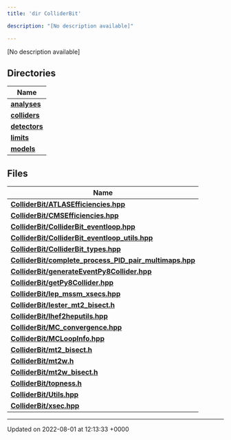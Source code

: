 ```yaml
---
title: 'dir ColliderBit'

description: "[No description available]"

---
```







[No description available]

## Directories

| Name           |
| -------------- |
| **[analyses](/documentation/code/files/dir_262b43c519d43214d405683c7e3a8f39/#dir-analyses)**  |
| **[colliders](/documentation/code/files/dir_fd68025055671e0d2e19b14e75b158f3/#dir-colliders)**  |
| **[detectors](/documentation/code/files/dir_12b2d02957c73176617de2a81a1a001d/#dir-detectors)**  |
| **[limits](/documentation/code/files/dir_2fff4dab633ec20c000165c1106151f7/#dir-limits)**  |
| **[models](/documentation/code/files/dir_b2272b1f38710d84426e6269e8974172/#dir-models)**  |

## Files

| Name           |
| -------------- |
| **[ColliderBit/ATLASEfficiencies.hpp](/documentation/code/files/atlasefficiencies_8hpp/#file-atlasefficiencies.hpp)**  |
| **[ColliderBit/CMSEfficiencies.hpp](/documentation/code/files/cmsefficiencies_8hpp/#file-cmsefficiencies.hpp)**  |
| **[ColliderBit/ColliderBit_eventloop.hpp](/documentation/code/files/colliderbit__eventloop_8hpp/#file-colliderbit-eventloop.hpp)**  |
| **[ColliderBit/ColliderBit_eventloop_utils.hpp](/documentation/code/files/colliderbit__eventloop__utils_8hpp/#file-colliderbit-eventloop-utils.hpp)**  |
| **[ColliderBit/ColliderBit_types.hpp](/documentation/code/files/colliderbit__types_8hpp/#file-colliderbit-types.hpp)**  |
| **[ColliderBit/complete_process_PID_pair_multimaps.hpp](/documentation/code/files/complete__process__pid__pair__multimaps_8hpp/#file-complete-process-pid-pair-multimaps.hpp)**  |
| **[ColliderBit/generateEventPy8Collider.hpp](/documentation/code/files/generateeventpy8collider_8hpp/#file-generateeventpy8collider.hpp)**  |
| **[ColliderBit/getPy8Collider.hpp](/documentation/code/files/getpy8collider_8hpp/#file-getpy8collider.hpp)**  |
| **[ColliderBit/lep_mssm_xsecs.hpp](/documentation/code/files/lep__mssm__xsecs_8hpp/#file-lep-mssm-xsecs.hpp)**  |
| **[ColliderBit/lester_mt2_bisect.h](/documentation/code/files/lester__mt2__bisect_8h/#file-lester-mt2-bisect.h)**  |
| **[ColliderBit/lhef2heputils.hpp](/documentation/code/files/lhef2heputils_8hpp/#file-lhef2heputils.hpp)**  |
| **[ColliderBit/MC_convergence.hpp](/documentation/code/files/mc__convergence_8hpp/#file-mc-convergence.hpp)**  |
| **[ColliderBit/MCLoopInfo.hpp](/documentation/code/files/mcloopinfo_8hpp/#file-mcloopinfo.hpp)**  |
| **[ColliderBit/mt2_bisect.h](/documentation/code/files/mt2__bisect_8h/#file-mt2-bisect.h)**  |
| **[ColliderBit/mt2w.h](/documentation/code/files/mt2w_8h/#file-mt2w.h)**  |
| **[ColliderBit/mt2w_bisect.h](/documentation/code/files/mt2w__bisect_8h/#file-mt2w-bisect.h)**  |
| **[ColliderBit/topness.h](/documentation/code/files/topness_8h/#file-topness.h)**  |
| **[ColliderBit/Utils.hpp](/documentation/code/files/utils_8hpp/#file-utils.hpp)**  |
| **[ColliderBit/xsec.hpp](/documentation/code/files/xsec_8hpp/#file-xsec.hpp)**  |






-------------------------------

Updated on 2022-08-01 at 12:13:33 +0000
